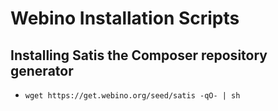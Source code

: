 # Webino Installation Scripts

## Installing Satis the Composer repository generator

- `wget https://get.webino.org/seed/satis -qO- | sh`
